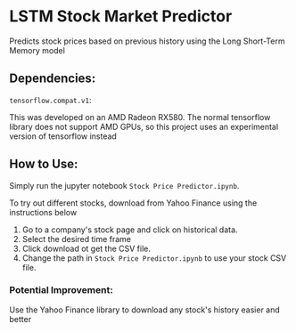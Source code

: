 # LSTM Stock Market Predictor
Predicts stock prices based on previous history using the Long Short-Term Memory model

## Dependencies:
`tensorflow.compat.v1`: 

This was developed on an AMD Radeon RX580. The normal tensorflow library does not support AMD GPUs, so this project uses an experimental version of tensorflow instead



## How to Use:
Simply run the jupyter notebook `Stock Price Predictor.ipynb`.

To try out different stocks, download from Yahoo Finance using the instructions below
1. Go to a company's stock page and click on historical data. 
2. Select the desired time frame
3. Click download ot get the CSV file.
4. Change the path in `Stock Price Predictor.ipynb` to use your stock CSV file. 

### Potential Improvement: 

Use the Yahoo Finance library to download any stock's history easier and better
